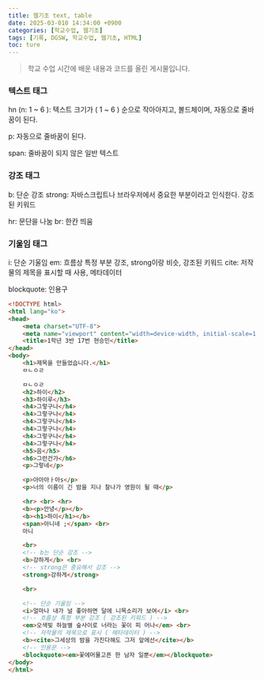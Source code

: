 ```yaml
---
title: 웹기초 text, table 
date: 2025-03-010 14:34:00 +0900
categories: [학교수업, 웹기초]
tags: [기록, DGSW, 학교수업, 웹기초, HTML]
toc: ture
---
```


> 학교 수업 시간에 배운 내용과 코드를 올린 게시물입니다.

### 텍스트 태그
hn (n: 1 ~ 6 ): 텍스트 크기가 ( 1 ~ 6 ) 순으로 작아아지고, 볼드체이며, 자동으로 줄바꿈이 된다.

p: 자동으로 줄바꿈이 된다.

span: 줄바꿈이 되지 않은 일반 텍스트

### 강조 태그
b: 단순 강조
strong: 자바스크립트나 브라우저에서 중요한 부분이라고 인식한다. 강조된 키워드

hr: 문단을 나눔
br: 한칸 띄움

### 기울임 태그
i: 단순 기울임 
em: 흐름상 특정 부분 강조, strong이랑 비슷, 강조된 키워드
cite: 저작물의 제목을 표시할 때 사용, 메타데이터


blockquote: 인용구

```html
<!DOCTYPE html>
<html lang="ko">
<head>
    <meta charset="UTF-8">
    <meta name="viewport" content="width=device-width, initial-scale=1.0">
    <title>1학년 3반 17번 현승민</title>
</head>
<body>
    <h1>제목을 만들었습니다.</h1>
    ㅁㄴㅇㄹ

    ㅁㄴㅇㄹ
    <h2>하이</h2>
    <h3>하이루</h3>
    <h4>그렇구나</h4>
    <h4>그렇구나</h4>
    <h4>그렇구나</h4>
    <h4>그렇구나</h4>
    <h4>그렇구나</h4>
    <h4>그렇구나</h4>
    <h5>음</h5>
    <h6>그런건가</h6>
    <p>그렇네</p>

    <p>아아아ㅏ아s</p>
    <p>너의 이름이 긴 밤을 지나 찰나가 영원이 될 때</p>

    <hr> <br> <hr>
    <b><p>안녕</p></b>
    <b><h1>하이</h1></b>
    <span>아니네 ;</span> <br>
    아니

    <br>
    <!-- b는 단순 강조 -->
    <b>강하게</b> <br> 
    <!-- strong은 중요해서 강조 -->
    <strong>강하게</strong>

    <br>

    <!-- 단순 기울임 -->
    <i>얼마나 내가 널 좋아하면 달에 니목소리가 보여</i> <br>
    <!-- 흐름상 특정 부분 강조 ( 강조된 키워드 ) -->
    <em>오색빛 하늘별 숲사이로 너라는 꽃이 피 어나</em> <br>
    <!-- 저작물의 제목으로 표시 ( 메타데이터 ) -->
    <b><cite>그세상의 밤을 가진다해도 그저 앞에선</cite></b>
    <!-- 인용문 -->
    <blockquote><em>꽃에머물고픈 한 남자 일뿐</em></blockquote>
</body>
</html>
```